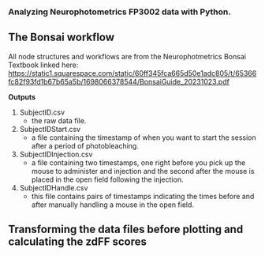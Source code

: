 ### Analyzing Neurophotometrics FP3002 data with Python.

## The Bonsai workflow
All node structures and workflows are from the Neurophotmetrics Bonsai Textbook linked here:
https://static1.squarespace.com/static/60ff345fca665d50e1adc805/t/65366fc82f93fd1b67b65a5b/1698066378544/BonsaiGuide_20231023.pdf

**Outputs**
1. SubjectID.csv
   - the raw data file.
2. SubjectIDStart.csv
   - a file containing the timestamp of when you want to start the session after a period of photobleaching.
3. SubjectIDInjection.csv
   - a file containing two timestamps, one right before you pick up the mouse to administer and injection and the second after the mouse is placed in the open field following the injection.
4. SubjectIDHandle.csv
   - this file contains pairs of timestamps indicating the times before and after manually handling a mouse in the open field. 

## Transforming the data files before plotting and calculating the zdFF scores

